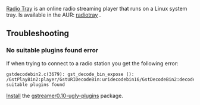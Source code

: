[Radio Tray](http://radiotray.sourceforge.net/) is an online radio streaming player that runs on a Linux system tray. Is available in the AUR: [radiotray](https://aur.archlinux.org/packages/radiotray/) .

## Troubleshooting

### No suitable plugins found error

If when trying to connect to a radio station you get the following error:

```
gstdecodebin2.c(3679): gst_decode_bin_expose (): /GstPlayBin2:player/GstURIDecodeBin:uridecodebin16/GstDecodeBin2:decodebin216:no suitable plugins found

```

[Install](/index.php/Install "Install") the [gstreamer0.10-ugly-plugins](https://www.archlinux.org/packages/?name=gstreamer0.10-ugly-plugins) package.